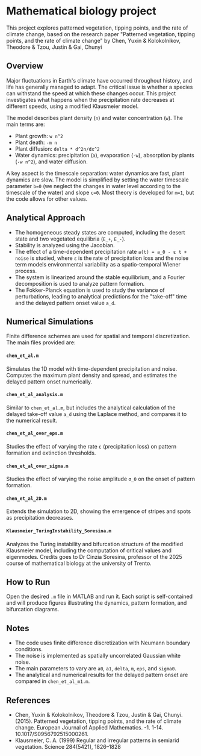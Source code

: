 # Mathematical biology project

This project explores patterned vegetation, tipping points, and the rate of climate change, based on the research paper "Patterned vegetation, tipping points, and the rate of climate change" by Chen, Yuxin & Kolokolnikov, Theodore & Tzou, Justin & Gai, Chunyi

## Overview

Major fluctuations in Earth's climate have occurred throughout history, and life has generally managed to adapt. The critical issue is whether a species can withstand the speed at which these changes occur. This project investigates what happens when the precipitation rate decreases at different speeds, using a modified Klausmeier model.

The model describes plant density (`n`) and water concentration (`w`). The main terms are:
- Plant growth: `w n^2`
- Plant death: `-m n`
- Plant diffusion: `delta * d^2n/dx^2`
- Water dynamics: precipitation (`a`), evaporation (`-w`), absorption by plants (`-w n^2`), and water diffusion.

A key aspect is the timescale separation: water dynamics are fast, plant dynamics are slow. The model is simplified by setting the water timescale parameter `b=0` (we neglect the changes in water level according to the timescale of the water) and slope `c=0`. Most theory is developed for `m=1`, but the code allows for other values.

## Analytical Approach

- The homogeneous steady states are computed, including the desert state and two vegetated equilibria (`E_+`, `E_-`).
- Stability is analyzed using the Jacobian.
- The effect of a time-dependent precipitation rate `a(t) = a_0 - ε t + noise` is studied, where `ε` is the rate of precipitation loss and the noise term models environmental variability as a spatio-temporal Wiener process.
- The system is linearized around the stable equilibrium, and a Fourier decomposition is used to analyze pattern formation.
- The Fokker-Planck equation is used to study the variance of perturbations, leading to analytical predictions for the "take-off" time and the delayed pattern onset value `a_d`.

## Numerical Simulations

Finite difference schemes are used for spatial and temporal discretization. The main files provided are:

#### `chen_et_al.m`
Simulates the 1D model with time-dependent precipitation and noise. Computes the maximum plant density and spread, and estimates the delayed pattern onset numerically.

#### `chen_et_al_analysis.m`
Similar to `chen_et_al.m`, but includes the analytical calculation of the delayed take-off value `a_d` using the Laplace method, and compares it to the numerical result.

#### `chen_et_al_over_eps.m`
Studies the effect of varying the rate `ε` (precipitation loss) on pattern formation and extinction thresholds.

#### `chen_et_al_over_sigma.m`
Studies the effect of varying the noise amplitude `σ_0` on the onset of pattern formation.

#### `chen_et_al_2D.m`
Extends the simulation to 2D, showing the emergence of stripes and spots as precipitation decreases.

#### `Klausmeier_TuringInstability_Soresina.m`
Analyzes the Turing instability and bifurcation structure of the modified Klausmeier model, including the computation of critical values and eigenmodes. Credits goes to Dr Cinzia Soresina, professor of the 2025 course of mathematical biology at the university of Trento.

## How to Run

Open the desired `.m` file in MATLAB and run it. Each script is self-contained and will produce figures illustrating the dynamics, pattern formation, and bifurcation diagrams.

## Notes

- The code uses finite difference discretization with Neumann boundary conditions.
- The noise is implemented as spatially uncorrelated Gaussian white noise.
- The main parameters to vary are `a0`, `a1`, `delta`, `m`, `eps`, and `sigma0`.
- The analytical and numerical results for the delayed pattern onset are compared in `chen_et_al_m1.m`.

## References

- Chen, Yuxin & Kolokolnikov, Theodore & Tzou, Justin & Gai, Chunyi. (2015). Patterned vegetation, tipping points, and the rate of climate change. European Journal of Applied Mathematics. -1. 1-14. 10.1017/S0956792515000261. 
- Klausmeier, C. A. (1999) Regular and irregular patterns in semiarid vegetation. Science 284(5421), 1826–1828

